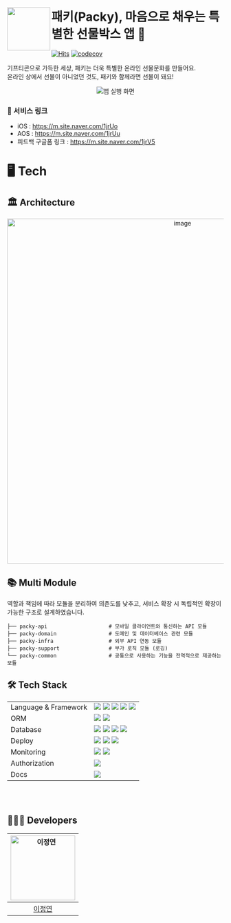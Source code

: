 # <img src="https://github.com/TeamDilly/Packy-Server/assets/65899774/ebf6bb49-d870-4fad-b685-ec280fb7e5ca" align="left" width="100"> 패키(Packy), 마음으로 채우는 특별한 선물박스 앱 🎁
[![Hits](https://hits.seeyoufarm.com/api/count/incr/badge.svg?url=https%3A%2F%2Fgithub.com%2FTeamDilly%2FPacky-Server&count_bg=%235744E3&title_bg=%23000000&icon=&icon_color=%23FFFFFF&title=hits&edge_flat=false)](https://hits.seeyoufarm.com)
[![codecov](https://codecov.io/gh/TeamDilly/Packy-Server/branch/develop/graph/badge.svg?token=389TQONAR9)](https://codecov.io/gh/TeamDilly/Packy-Server)

기프티콘으로 가득한 세상, 패키는 더욱 특별한 온라인 선물문화를 만들어요. <br>
온라인 상에서 선물이 아니었던 것도, 패키와 함께라면 선물이 돼요! <br>

<div align="center">
    <img src="https://github.com/TeamDilly/Packy-Server/assets/65899774/d72788bc-693f-4bfa-bdb6-f47f9aec9073" alt="앱 실행 화면">
</div>


### 🔗 서비스 링크
- iOS : https://m.site.naver.com/1jrUo <br>
- AOS : https://m.site.naver.com/1jrUu <br>
- 피드백 구글폼 링크 : https://m.site.naver.com/1jrV5

# 🖥️ Tech
## 🏛️ Architecture
<div align="center">
<img width="800" alt="image" src="https://github.com/TeamDilly/Packy-Server/assets/65899774/b3b8caa3-0a32-43bc-81e2-e2180d3cb60f">
</div>

## 📚 Multi Module
역할과 책임에 따라 모듈을 분리하여 의존도를 낮추고, 서비스 확장 시 독립적인 확장이 가능한 구조로 설계하였습니다.
```
├── packy-api                    # 모바일 클라이언트와 통신하는 API 모듈
├── packy-domain                 # 도메인 및 데이터베이스 관련 모듈
├── packy-infra                  # 외부 API 연동 모듈
├── packy-support                # 부가 로직 모듈 (로깅)
└── packy-common                 # 공통으로 사용하는 기능을 전역적으로 제공하는 모듈
```

## 🛠️ Tech Stack
<div align="left">
<table>
    <tr>
        <td>Language & Framework</td>
        <td>
          <img src="https://img.shields.io/badge/JAVA-007396?style=for-the-badge&logo=java&logoColor=white">
          <img src="https://img.shields.io/badge/Gradle-02303A?style=for-the-badge&logo=gradle&logoColor=white">
          <img src="https://img.shields.io/badge/Spring Boot-6DB33F?style=for-the-badge&logo=Spring boot&logoColor=white">
          <img src="https://img.shields.io/badge/Spring Security-6DB33F?style=for-the-badge&logo=Spring Security&logoColor=white">
          <img src="https://img.shields.io/badge/JUnit5-25A162?style=for-the-badge&logo=junit5&logoColor=white">
        </td>
    </tr>
    <tr>
      <td>ORM</td>
      <td>
          <img src="https://img.shields.io/badge/Spring Data JPA-6DB33F?style=for-the-badge&logo=Spring&logoColor=white">
          <img src="https://img.shields.io/badge/QueryDsl-02A8EF?style=for-the-badge&logo=QueryDsl&logoColor=white">
      </td>
    </tr>
    <tr>
        <td>Database</td>
        <td>
          <img src="https://img.shields.io/badge/MySQL-4479A1?style=for-the-badge&logo=mysql&logoColor=white">
          <img src="https://img.shields.io/badge/Redis-DC382D?style=for-the-badge&logo=redis&logoColor=white">
          <img src="https://img.shields.io/badge/H2-004088?style=for-the-badge&logo=db&logoColor=white">
          <img src="https://img.shields.io/badge/Flyway-CC0200.svg?style=for-the-badge&logo=flyway&logoColor=white">
        </td>
    </tr>
    <tr>
      <td>Deploy</td>
      <td>
        <img src="https://img.shields.io/badge/AWS-%23FF9900.svg?style=for-the-badge&logo=amazon-aws&logoColor=white">
        <img src="https://img.shields.io/badge/docker-%230db7ed.svg?style=for-the-badge&logo=docker&logoColor=white">
        <img src="https://img.shields.io/badge/github%20actions-%232671E5.svg?style=for-the-badge&logo=githubactions&logoColor=white">
      </td>
    </tr>
    <tr>
      <td>Monitoring</td>
      <td>
        <img src="https://img.shields.io/badge/Slack-4A154B?style=for-the-badge&logo=slack&logoColor=white">
        <img src="https://img.shields.io/badge/Sentry-362D59?style=for-the-badge&logo=sentry&logoColor=white">
      </td>
    </tr>
    <tr>
      <td>Authorization</td>
      <td>
        <img src="https://img.shields.io/badge/JSON Web Tokens-000000?style=for-the-badge&logo=JSON Web Tokens&logoColor=white">
      </td>
    </tr>
    <tr>
      <td>Docs</td>
      <td>
        <img src="https://img.shields.io/badge/Swagger-85EA2D?style=for-the-badge&logo=swagger&logoColor=white"
      </td>
    </tr>
</table>
</br></br>

## 🧑🏻‍💻 Developers
| <img src="https://avatars.githubusercontent.com/u/65899774?v=4" alt="이정연" width="150" height="150"> |
| :--: |
| [이정연](https://github.com/leeeeeyeon) |
